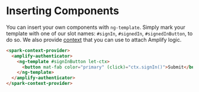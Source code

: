 # Inserting Components
You can insert your own components with `ng-template`. Simply mark your template with one of our slot names: `#signIn`, `#signedIn`, `#signedInButton`, to do so. We also provide [context](https://angular.io/api/common/NgTemplateOutlet) that you can use to attach Amplify logic.
```html
<spark-context-provider>
  <amplify-authenticator>
    <ng-template #signInButton let-ctx>
      <button mat-fab color="primary" (click)="ctx.signIn()">Submit</button>
    </ng-template>
  </amplify-authenticator>
</spark-context-provider>
```
<br/>